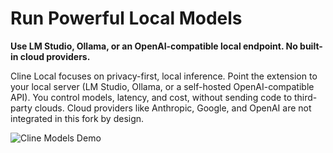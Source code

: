 # Run Powerful Local Models

**Use LM Studio, Ollama, or an OpenAI-compatible local endpoint. No built-in cloud providers.**

Cline Local focuses on privacy-first, local inference. Point the extension to your local server (LM Studio, Ollama, or a self-hosted OpenAI-compatible API). You control models, latency, and cost, without sending code to third-party clouds. Cloud providers like Anthropic, Google, and OpenAI are not integrated in this fork by design.

![Cline Models Demo](https://storage.googleapis.com/cline_public_images/docs/assets/clines-models-hifi-3_compress.webp)
